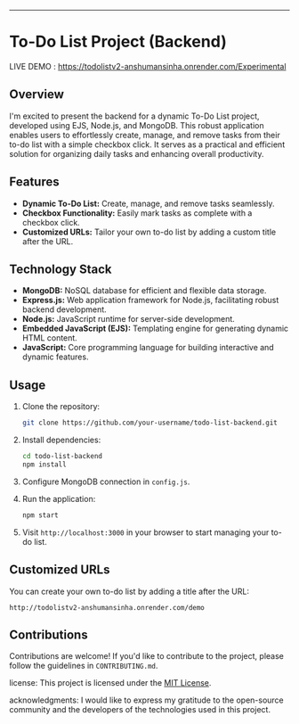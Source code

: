---

# To-Do List Project (Backend)

LIVE DEMO : https://todolistv2-anshumansinha.onrender.com/Experimental

## Overview

I'm excited to present the backend for a dynamic To-Do List project, developed using EJS, Node.js, and MongoDB. This robust application enables users to effortlessly create, manage, and remove tasks from their to-do list with a simple checkbox click. It serves as a practical and efficient solution for organizing daily tasks and enhancing overall productivity.

## Features

- **Dynamic To-Do List:** Create, manage, and remove tasks seamlessly.
- **Checkbox Functionality:** Easily mark tasks as complete with a checkbox click.
- **Customized URLs:** Tailor your own to-do list by adding a custom title after the URL.

## Technology Stack

- **MongoDB:** NoSQL database for efficient and flexible data storage.
- **Express.js:** Web application framework for Node.js, facilitating robust backend development.
- **Node.js:** JavaScript runtime for server-side development.
- **Embedded JavaScript (EJS):** Templating engine for generating dynamic HTML content.
- **JavaScript:** Core programming language for building interactive and dynamic features.


## Usage

1. Clone the repository:

   ```bash
   git clone https://github.com/your-username/todo-list-backend.git
   ```

2. Install dependencies:

   ```bash
   cd todo-list-backend
   npm install
   ```

3. Configure MongoDB connection in `config.js`.

4. Run the application:

   ```bash
   npm start
   ```

5. Visit `http://localhost:3000` in your browser to start managing your to-do list.

## Customized URLs

You can create your own to-do list by adding a title after the URL:

```
http://todolistv2-anshumansinha.onrender.com/demo
```

## Contributions

Contributions are welcome! If you'd like to contribute to the project, please follow the guidelines in `CONTRIBUTING.md`.

license: This project is licensed under the [MIT License](LICENSE).

acknowledgments: I would like to express my gratitude to the open-source community and the developers of the technologies used in this project.

